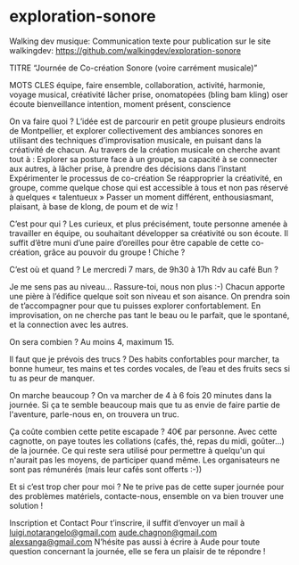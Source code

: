 # exploration-sonore

Walking dev musique: Communication
texte pour publication sur le site walkingdev: https://github.com/walkingdev/exploration-sonore 

TITRE
“Journée de Co-création Sonore (voire carrément musicale)”

MOTS CLES
équipe, faire ensemble, collaboration, activité, harmonie, voyage musical, créativité lâcher prise, onomatopées (bling bam kling) oser écoute bienveillance intention, moment présent, conscience

On va faire quoi ?
L’idée est de parcourir en petit groupe plusieurs endroits de Montpellier, et explorer collectivement des ambiances sonores en utilisant des techniques d’improvisation musicale, en puisant dans la créativité de chacun. Au travers de la création musicale on cherche avant tout à :
Explorer sa posture face à un groupe, sa capacité à se connecter aux autres, à lâcher prise, à prendre des décisions dans l’instant
Expérimenter le processus de co-création 
Se réapproprier la créativité, en groupe, comme quelque chose qui est accessible à tous et non pas réservé à quelques « talentueux »
 Passer un moment différent, enthousiasmant, plaisant, à base de klong, de poum et de wiz !
 
C’est pour qui ?
Les curieux, et plus précisément, toute personne amenée à travailler en équipe, ou souhaitant développer sa créativité ou son écoute. Il suffit d’être muni d’une paire d’oreilles pour être capable de cette co-création, grâce au pouvoir du groupe ! Chiche ? 

C’est où et quand ?
Le  mercredi 7 mars, de 9h30 à 17h
Rdv au café Bun ?

Je me sens pas au niveau…
Rassure-toi, nous non plus :-) 
Chacun apporte une pière à l’édifice quelque soit son niveau et son aisance.
On prendra soin de t’accompagner pour que tu puisses explorer confortablement. 
En improvisation, on ne cherche pas tant le beau ou le parfait, que le spontané, et la connection avec les autres.
 
On sera combien ?
Au moins 4, maximum 15. 
 
Il faut que je prévois des trucs ?
Des habits confortables pour marcher, ta bonne humeur, tes mains et tes cordes vocales, de l’eau et des fruits secs si tu as peur de manquer.
 
On marche beaucoup ? 
On va marcher de 4 à 6 fois 20 minutes dans la journée. Si ça te semble beaucoup mais que tu as envie de faire partie de l'aventure, parle-nous en, on trouvera un truc.

Ça coûte combien cette petite escapade ?
40€ par personne. 
Avec cette cagnotte, on paye toutes les collations (cafés, thé, repas du midi, goûter...) de la journée. Ce qui reste sera utilisé pour permettre à quelqu'un qui n'aurait pas les moyens, de participer quand même. Les organisateurs ne sont pas rémunérés (mais leur cafés sont offerts :-))


Et si c’est trop cher pour moi ?
Ne te prive pas de cette super journée pour des problèmes matériels, contacte-nous, ensemble on va bien trouver une solution !



Inscription et Contact
Pour t’inscrire, il suffit d’envoyer un mail à
luigi.notarangelo@gmail.com 
aude.chagnon@gmail.com 
alexsanga@gmail.com
N’hésite pas aussi à écrire à Aude pour toute question concernant la journée, elle se fera un plaisir de te répondre !

